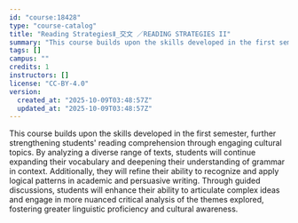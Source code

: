```yaml
---
id: "course:18428"
type: "course-catalog"
title: "Reading StrategiesⅡ_交文 ／READING STRATEGIES II"
summary: "This course builds upon the skills developed in the first semester, further strengthening students' reading comprehensio…"
tags: []
campus: ""
credits: 1
instructors: []
license: "CC-BY-4.0"
version:
  created_at: "2025-10-09T03:48:57Z"
  updated_at: "2025-10-09T03:48:57Z"
---
```

This course builds upon the skills developed in the first semester, further strengthening students' reading comprehension through engaging cultural topics. By analyzing a diverse range of texts, students will continue expanding their vocabulary and deepening their understanding of grammar in context. Additionally, they will refine their ability to recognize and apply logical patterns in academic and persuasive writing. Through guided discussions, students will enhance their ability to articulate complex ideas and engage in more nuanced critical analysis of the themes explored, fostering greater linguistic proficiency and cultural awareness.
